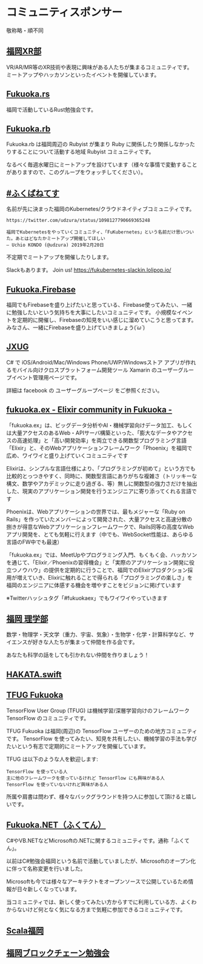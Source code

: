 # コミュニティスポンサー

敬称略・順不同

## [福岡XR部](https://fukuoka-xr-club.connpass.com/)

VR/AR/MR等のXR技術や表現に興味がある人たちが集まるコミュニティです。
ミートアップやハッカソンといったイベントを開催しています。

## [Fukuoka.rs](https://fukuokars.connpass.com/)

福岡で活動しているRust勉強会です。

## [Fukuoka.rb](https://fukuokarb.connpass.com/)

Fukuoka.rb は福岡周辺の Rubyist が集まり Ruby に関係したり関係しなかったりすることについて活動する地域 Rubyist コミュニティです。

なるべく毎週水曜日にミートアップを設けています（様々な事情で変動することがありますので、このグループをウォッチしてください）。

## [#ふくばねてす](https://fukubernetes.connpass.com/)

名前が先に決まった福岡のKubernetes/クラウドネイティブコミュニティです。

    https://twitter.com/udzura/status/1098127790669365248

    福岡でKubernetesをやっていくコミュニティ、「FuKubernetes」という名前だけ思いついた。あとはどなたかミートアップ開催してほしい
    — Uchio KONDO (@udzura) 2019年2月20日

不定期でミートアップを開催したりします。

Slackもあります。 Join us! https://fukubernetes-slackin.lolipop.io/

## [Fukuoka.Firebase](https://fukuokafirebase.connpass.com/)

福岡でもFirebaseを盛り上げたいと思っている、Firebase使ってみたい、一緒に勉強したいという気持ちを大事にしたいコミュニティです。
小規模なイベントを定期的に開催し、Firebaseの知見をいい感じに溜めていこうと思ってます。
みなさん、一緒にFirebaseを盛り上げていきましょう(*´ω`*)

## [JXUG](https://jxug.connpass.com/)


C# で iOS/Android/Mac/Windows Phone/UWP/Windowsストア アプリが作れるモバイル向けクロスプラットフォーム開発ツール Xamarin のユーザーグループイベント管理用ページです。

詳細は facebook の ユーザーグループページ をご参照ください。


## [fukuoka.ex - Elixir community in Fukuoka -](https://fukuokaex.connpass.com/)

「fukuoka.ex」は、ビッグデータ分析やAI・機械学習向けデータ加工、もしくは大量アクセスのあるWeb・APIサーバ構築といった、「膨大なデータやアクセスの高速処理」と「高い開発効率」を両立できる関数型プログラミング言語「Elixir」と、そのWebアプリケーションフレームワーク「Phoenix」を福岡で広め、ワイワイと盛り上げていくコミュニティです

Elixirは、シンプルな言語仕様により、「プログラミングが初めて」という方でも比較的とっつきやすく、同時に、関数型言語にありがちな複雑さ（トリッキーな構文、数学やアカデミックに走り過ぎる、等）無しに関数型の強力さだけを抽出した、現実のアプリケーション開発を行うエンジニアに寄り添ってくれる言語です

Phoenixは、Webアプリケーションの世界では、最もメジャーな「Ruby on Rails」を作っていたメンバーによって開発された、大量アクセスと高速分散の捌きが得意なWebアプリケーションフレームワークで、Rails同等の高度なWebアプリ開発を、とても気軽に行えます（中でも、WebSocket性能は、あらゆる言語のFW中でも最速）

「fukuoka.ex」では、MeetUpやプログラミング入門、もくもく会、ハッカソンを通じて、「Elixir／Phoenixの習得機会」と「実際のアプリケーション開発に役立つノウハウ」の提供を定期的に行うことで、福岡でのElixirプロダクション採用が増えていき、Elixirに触れることで得られる「プログラミングの楽しさ」を福岡のエンジニアに体感する機会を増やすことをビジョンに掲げています

※Twitterハッシュタグ「#fukuokaex」でもワイワイやっていきます

## [福岡 理学部](https://fukuoka-science.connpass.com/)

数学・物理学・天文学（重力、宇宙、気象）・生物学・化学・計算科学など、サイエンスが好きな人たちが集まって仲間を作る会です。

あなたも科学の話をしても引かれない仲間を作りましょう！

## [HAKATA.swift](https://hakata-swift.connpass.com/)

## [TFUG Fukuoka](https://tfugfuk.connpass.com/)

TensorFlow User Group (TFUG) は機械学習/深層学習向けのフレームワーク TensorFlow のコミュニティです。

TFUG Fukuoka は福岡(周辺)の TensorFlow ユーザーのための地方コミュニティです。 TensorFlow を使ってみたい、知見を共有したい、機械学習の手法も学びたいという有志で定期的にミートアップを開催しています。

TFUG は以下のような人を歓迎します:

    TensorFlow を使っている人
    主に他のフレームワークを使っているけれど TensorFlow にも興味がある人
    TensorFlow を使っていないけれど興味がある人

所属や肩書は問わず、様々なバックグラウンドを持つ人に参加して頂けると嬉しいです。

## [Fukuoka.NET（ふくてん）](https://fukuten.connpass.com/)

C#やVB.NETなどMicrosoftの.NETに関するコミュニティです。通称「ふくてん」。

以前はC#勉強会福岡という名前で活動していましたが、Microsoftのオープン化に伴って名称変更を行いました。

Microsoftも今では様々なアーキテクトをオープンソースで公開しているため情報が日々新しくなっています。

当コミュニティでは、新しく使ってみたい方からすでに利用している方、よくわからないけど何となく気になる方まで気軽に参加できるコミュニティです。

## [Scala福岡](https://scala.connpass.com/)

## [福岡ブロックチェーン勉強会](https://ethfuk.connpass.com/)